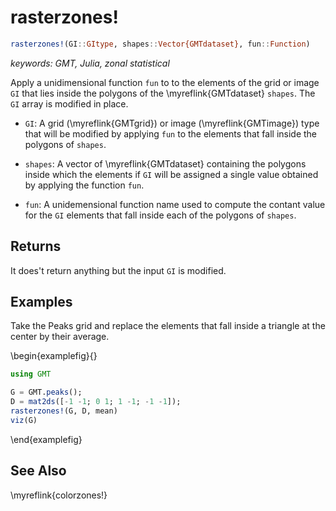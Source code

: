 # rasterzones!

```julia
rasterzones!(GI::GItype, shapes::Vector{GMTdataset}, fun::Function)
```

*keywords: GMT, Julia, zonal statistical*

Apply a unidimensional function `fun` to to the elements of the grid or image `GI` that lies inside the polygons
of the \myreflink{GMTdataset} `shapes`. The `GI` array is modified in place.

- `GI`: A grid (\myreflink{GMTgrid}) or image (\myreflink{GMTimage}) type that will be modified by
  applying `fun` to the elements that fall inside the polygons of `shapes`.

- `shapes`: A vector of \myreflink{GMTdataset} containing the polygons inside which the elements if `GI`
  will be assigned a single value obtained by applying the function `fun`.

- `fun`: A unidemensional function name used to compute the contant value for the `GI` elements that fall
  inside each of the polygons of `shapes`.

Returns
-------

It does't return anything but the input `GI` is modified.


Examples
--------

Take the Peaks grid and replace the elements that fall inside a triangle at the center by their average.

\begin{examplefig}{}
```julia
using GMT

G = GMT.peaks();
D = mat2ds([-1 -1; 0 1; 1 -1; -1 -1]);
rasterzones!(G, D, mean)
viz(G)
```
\end{examplefig}


See Also
--------

\myreflink{colorzones!}
